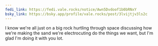 ```yaml
---
fedi_link: https://fedi.vale.rocks/notice/Awn5Dvdoof1b0bRNxY
bsky_link: https://bsky.app/profile/vale.rocks/post/3lvijtjv3ls2c
---
```


I know we're all just on a big rock hurtling through space discussing how we're making the sand we're electrocuting do the things we want, but I'm glad I'm doing it with you lot.
